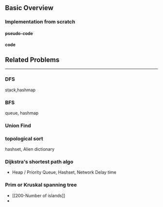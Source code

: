 ## Basic Overview

### Implementation from scratch
#### pseudo-code

#### code

## Related Problems
---
### DFS
stack,hashmap
### BFS
queue, hashmap

### Union Find
### topological sort
hashset, Alien dictionary

### Dijkstra's shortest path algo
- Heap / Priority Queue, Hashset, Network Delay time

### Prim or Kruskal spanning tree


- [[200-Number of islands]]
- 

